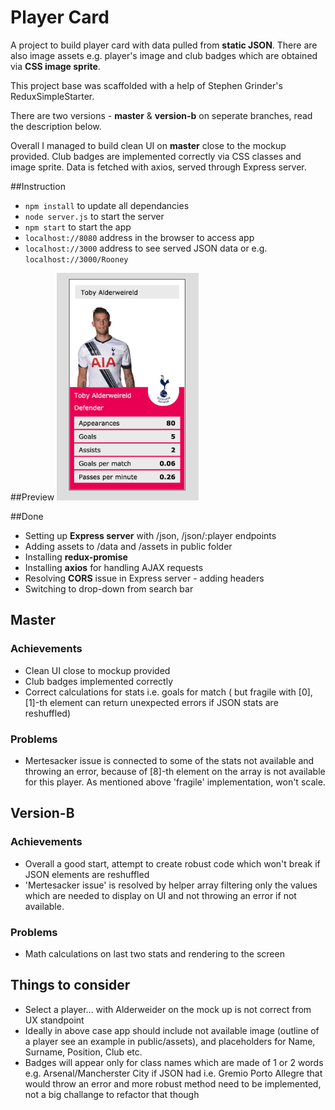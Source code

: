 # Player Card

A project to build player card with data pulled from **static JSON**. There are also image assets e.g. player's image and club badges which are obtained via **CSS image sprite**.  

This project base was scaffolded with a help of Stephen Grinder's ReduxSimpleStarter. 

There are two versions - **master** & **version-b** on seperate branches, read the description below.

Overall I managed to build clean UI on **master** close to the mockup provided. Club badges are implemented correctly via CSS classes and image sprite. Data is fetched with axios, served through Express server. 

##Instruction
- `npm install` to update all dependancies
- `node server.js` to start the server
- `npm start` to start the app
- `localhost://8080` address in the browser to access app
- `localhost://3000` address to see served JSON data or e.g. `localhost://3000/Rooney`

##Preview
<img src="https://github.com/maciejk77/player-card/blob/master/public/assets/screenshot.png?raw=true" width="45%" height="45%" />

##Done
- Setting up **Express server** with /json, /json/:player endpoints
- Adding assets to /data and /assets in public folder
- Installing **redux-promise**
- Installing **axios** for handling AJAX requests
- Resolving **CORS** issue in Express server - adding headers
- Switching to drop-down from search bar

## Master

### Achievements
- Clean UI close to mockup provided
- Club badges implemented correctly
- Correct calculations for stats i.e. goals for match ( but fragile with [0], [1]-th element can return unexpected errors if JSON stats are reshuffled) 

### Problems
- Mertesacker issue is connected to some of the stats not available and throwing an error, because of [8]-th element on the array is not available for this player. As mentioned above 'fragile' implementation, won't scale.


## Version-B

### Achievements
- Overall a good start, attempt to create robust code which won't break if JSON elements are reshuffled
- 'Mertesacker issue' is resolved by helper array filtering only the values which are needed to display on UI and not throwing an error if not available.

### Problems
- Math calculations on last two stats and rendering to the screen

## Things to consider

- Select a player... with Alderweider on the mock up is not correct from UX standpoint
- Ideally in above case app should include not available image (outline of a player see an example in public/assets), and placeholders for Name, Surname, Position, Club etc.
- Badges will appear only for class names which are made of 1 or 2 words e.g. Arsenal/Mancherster City if JSON had i.e. Gremio Porto Allegre that would throw an error and more robust method need to be implemented, not a big challange to refactor that though 